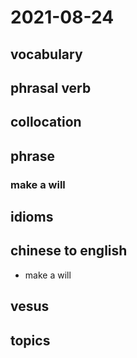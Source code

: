 # 2021-08-24
## vocabulary

## phrasal verb

## collocation

## phrase
### make a will

## idioms

## chinese to english
- make a will

## vesus

## topics

